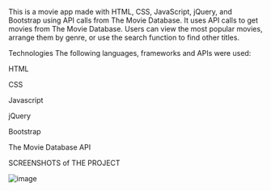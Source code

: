 This is a movie app made with HTML, CSS, JavaScript, jQuery, and Bootstrap using API calls from The Movie Database. It uses API calls to get movies from The Movie Database. Users can view the most popular movies, arrange them by genre, or use the search function to find other titles.

Technologies
The following languages, frameworks and APIs were used:

HTML

CSS

Javascript

jQuery

Bootstrap

The Movie Database API


SCREENSHOTS of THE PROJECT

![image](https://github.com/maity563/MOVIE/assets/105879104/afff03a4-9959-4051-8eec-cc795757203f)


